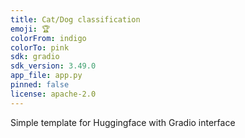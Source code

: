 ```yaml
---
title: Cat/Dog classification
emoji: 🏆
colorFrom: indigo
colorTo: pink
sdk: gradio
sdk_version: 3.49.0
app_file: app.py
pinned: false
license: apache-2.0
---
```


Simple template for Huggingface with Gradio interface